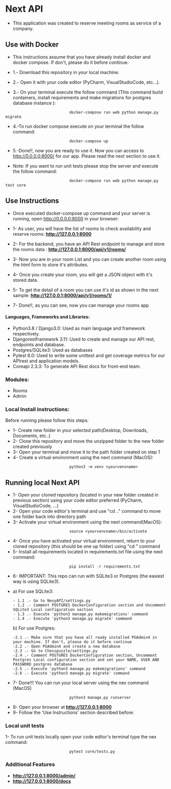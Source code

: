 # Next API

- This application was created to reserve meeting rooms as service of a company.

## Use with Docker 

- This instructions assume that you have already install docker and docker compose. If don't, please do it before continue.

-   1.- Download this repository in your local machine.
    
-   2.- Open it with your code editor (PyCharm, VisualStudioCode, etc...).
    
-   3.- On your terminal execute the  follow command (This command build containers, install requirements and make migrations for postgres database instance ):
```
                            docker-compose run web python manage.py migrate
```  
-   4.-To run docker compose execute on your terminal the follow command:
```
                            docker-compose up
```  

-   5.-Done!!, now you are ready to use it. Now you can access to  http://0.0.0.0:8000/ for our app. Please read the next section to use it.

- Note: If you want to run unit tests please stop the server and execute the follow command:
```
                            docker-compose run web python manage.py test core
```

## Use Instructions

- Once executed docker-compose up command and your server is running, open http://0.0.0.0:8000 in your browser:

-   1- As user, you will have the list of rooms to check availability and reserve rooms:
    **http://127.0.0.1:8000**
-   2- For the backend, you have an API Rest endpoint to manage and store the rooms data :
    **http://127.0.0.1:8000/api/v1/rooms/**
-   3- Now you are in your room List and you can create another room using the html form to store it's attributes.
-   4- Once you create your room, you will get a JSON object with it's stored data.
-   5- To get the detail of a room you can use it's id as shown in the next sample:
    **http://127.0.0.1:8000/api/v1/rooms/1/**
-   7- Done!!, as you can see, now you can manage your rooms app 

#### Languages, Frameworks and Libraries: 
- Python3.8 / Django3.0: Used as main language and framework respectively.
- Djangorestframework 3.11: Used to create and manage our API rest, endpoints and database.
- Postgres/SQLite3: Used as databases
- Pytest 6.0: Used to write some unittest and get coverage metrics for our APIrest and application models.
- Coreapi 2.3.3: To generate API Rest docs for front-end team.

### Modules:
- Rooms
- Admin 

### Local Install instructions:

Before running please follow this steps:

- 1- Create new folder in your selected path(Desktop, Downloads, Documents, etc..)
- 2- Clone this repository and move the unzipped folder to the new folder created previously
- 3- Open your terminal and move it to the path folder created on step 1
- 4- Create a virtual environment using the next command (MacOS):
```
                            python3 -m venv <yourvenvname>
``` 

## Running local Next API  

- 1- Open your cloned repository (located in your new folder created in previous section) using
     your code editor preferred (PyCharm, VisualStudioCode, ...)
- 2- Open your code editor's terminal and use "cd .." command to move one folder back into directory path
- 3- Activate your virtual environment using the next command(MacOS):
```
                            source <yourvenvname>/bin/activate
```
- 4- Once you have activated your virtual environment, return to your cloned repository (this should be one up folder) using "cd <reponame>" command 
- 5- Install all requirements located in requirements.txt file using the next command:
```
                            pip install -r requirements.txt
```
- 6- IMPORTANT: This repo can run with SQLite3 or Postgres (the easiest way is using SQLite3).

-   a) For use SQLite3:
        
        - 1.1 .- Go to NexyAPI/settings.py
        - 1.2 .- Comment POSTGRES DockerConfiguration section and Uncomment SQLite3 Local configuration section
        - 1.3 .- Execute 'python3 manage.py makemigrations' command 
        - 1.4 .- Execute 'python3 manage.py migrate' command
       
    b) For use Postgres:
    
        -2.1 .- Make sure that you have all ready installed PGAdmin4 in your machine. If don't, please do it before continue
        -2.2 .- Open PGAdmin4 and create a new database
        -2.3 .- Go to Chesspuzzle/settings.py
        -2.4 .- Comment POSTGRES DockerConfiguration section, Uncomment Postgres Local configuration section and set your NAME, USER AND PASSWORD postgres database
        -2.5 .- Execute 'python3 manage.py makemigrations' command
        -2.6 .- Execute 'python3 manage.py migrate' command

- 7- Done!!! You can run your local server using the nex command (MacOS)
```
                            python3 manage.py runserver
```
- 8- Open your browser at **http://127.0.0.1:8000**
- 9- Follow the 'Use Instructions' section described before:

### Local unit tests
  1- To run unit tests locally open your code editor's terminal type the nex command:
```
                            pytest core/tests.py
```  

### Additional Features
- **http://127.0.0.1:8000/admin/**
- **http://127.0.0.1:8000/docs**